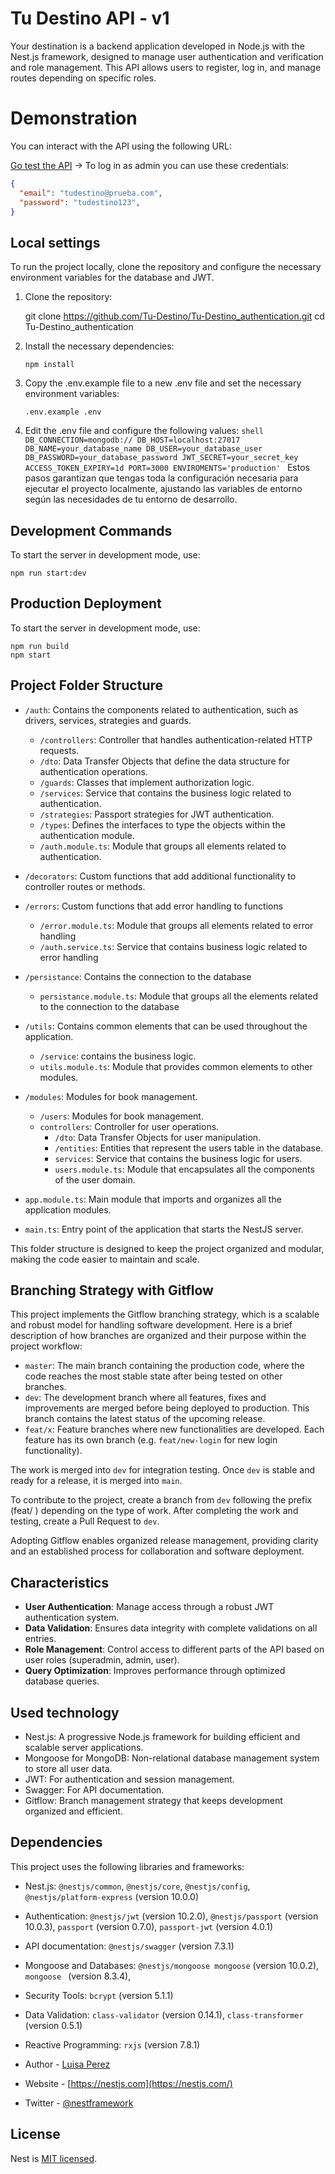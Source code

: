 # Tu Destino API - v1

Your destination is a backend application developed in Node.js with the Nest.js framework, designed to manage user authentication and verification and role management. This API allows users to register, log in, and manage routes depending on specific roles.

# Demonstration

You can interact with the API using the following URL:

[Go test the API](http://localhost:3000/api) -> To log in as admin you can use these credentials:
```json
{
  "email": "tudestino@prueba.com",
  "password": "tudestino123",
}
```

## Local settings

To run the project locally, clone the repository and configure the necessary environment variables for the database and JWT.

1. Clone the repository:

   git clone https://github.com/Tu-Destino/Tu-Destino_authentication.git
   cd Tu-Destino_authentication
   
2. Install the necessary dependencies:
   ```shell
   npm install
     ``` 
3. Copy the .env.example file to a new .env file and set the necessary environment variables:
    ```shell
    .env.example .env
   ```  

4.   Edit the .env file and configure the following values:
    ```shell
        DB_CONNECTION=mongodb://
        DB_HOST=localhost:27017
        DB_NAME=your_database_name
        DB_USER=your_database_user
        DB_PASSWORD=your_database_password
        JWT_SECRET=your_secret_key
        ACCESS_TOKEN_EXPIRY=1d
        PORT=3000
        ENVIROMENTS='production'
    ```
Estos pasos garantizan que tengas toda la configuración necesaria para ejecutar el proyecto localmente, ajustando las variables de entorno según las necesidades de tu entorno de desarrollo.
                   

## Development Commands

To start the server in development mode, use:

```shell
npm run start:dev
```
## Production Deployment

To start the server in development mode, use:

```shell
npm run build
npm start
```

## Project Folder Structure

- `/auth`: Contains the components related to authentication, such as drivers, services, strategies and guards.
    - `/controllers`: Controller that handles authentication-related HTTP requests.
    - `/dto`: Data Transfer Objects that define the data structure for authentication operations.
    - `/guards`: Classes that implement authorization logic.
    - `/services`: Service that contains the business logic related to authentication.
    - `/strategies`: Passport strategies for JWT authentication.
    - `/types`: Defines the interfaces to type the objects within the authentication module.
    - `/auth.module.ts`: Module that groups all elements related to authentication.

- `/decorators`: Custom functions that add additional functionality to controller routes or methods.

- `/errors`: Custom functions that add error handling to functions
    - `/error.module.ts`: Module that groups all elements related to error handling
    - `/auth.service.ts`: Service that contains business logic related to error handling

- `/persistance`: Contains the connection to the database
    - `persistance.module.ts`: Module that groups all the elements related to the connection to the database

- `/utils`: Contains common elements that can be used throughout the application.
    - `/service`: contains the business logic.
    - `utils.module.ts`: Module that provides common elements to other modules.


- `/modules`: Modules for book management.
    - `/users`: Modules for book management.
    - `controllers`: Controller for user operations.
        - `/dto`: Data Transfer Objects for user manipulation.
        - `/entities`: Entities that represent the users table in the database.
        - `services`: Service that contains the business logic for users.
        - `users.module.ts`: Module that encapsulates all the components of the user domain.
        

- `app.module.ts`: Main module that imports and organizes all the application modules.
- `main.ts`: Entry point of the application that starts the NestJS server.

This folder structure is designed to keep the project organized and modular, making the code easier to maintain and scale.

## Branching Strategy with Gitflow

This project implements the Gitflow branching strategy, which is a scalable and robust model for handling software development. Here is a brief description of how branches are organized and their purpose within the project workflow:

- `master`: The main branch containing the production code, where the code reaches the most stable state after being tested on other branches.
- `dev`: The development branch where all features, fixes and improvements are merged before being deployed to production. This branch contains the latest status of the upcoming release.
- `feat/x`: Feature branches where new functionalities are developed. Each feature has its own branch (e.g. `feat/new-login` for new login functionality).


The work is merged into `dev` for integration testing. Once `dev` is stable and ready for a release, it is merged into `main`.

To contribute to the project, create a branch from `dev` following the prefix (feat/ ) depending on the type of work. After completing the work and testing, create a Pull Request to `dev`.

Adopting Gitflow enables organized release management, providing clarity and an established process for collaboration and software deployment.



## Characteristics

- **User Authentication**: Manage access through a robust JWT authentication system.
- **Data Validation**: Ensures data integrity with complete validations on all entries.
- **Role Management**: Control access to different parts of the API based on user roles (superadmin, admin, user).
- **Query Optimization**: Improves performance through optimized database queries.


## Used technology

- Nest.js: A progressive Node.js framework for building efficient and scalable server applications.
- Mongoose for MongoDB: Non-relational database management system to store all user data.
- JWT: For authentication and session management.
- Swagger: For API documentation.
- Gitflow: Branch management strategy that keeps development organized and efficient.

## Dependencies

This project uses the following libraries and frameworks:

- Nest.js: `@nestjs/common`, `@nestjs/core`, `@nestjs/config`, `@nestjs/platform-express` (version 10.0.0)
- Authentication: `@nestjs/jwt` (version 10.2.0), `@nestjs/passport` (version 10.0.3), `passport` (version 0.7.0), `passport-jwt` (version 4.0.1)
- API documentation: `@nestjs/swagger` (version 7.3.1)
- Mongoose and Databases: `@nestjs/mongoose mongoose` (version 10.0.2), `mongoose ` (version 8.3.4),
- Security Tools: `bcrypt` (version 5.1.1)
- Data Validation: `class-validator` (version 0.14.1), `class-transformer` (version 0.5.1)
- Reactive Programming: `rxjs` (version 7.8.1)



- Author - [Luisa Perez](https://holas1356.github.io/Portafolio/)
- Website - [https://nestjs.com](https://nestjs.com/)
- Twitter - [@nestframework](https://twitter.com/nestframework)

## License

Nest is [MIT licensed](LICENSE).
